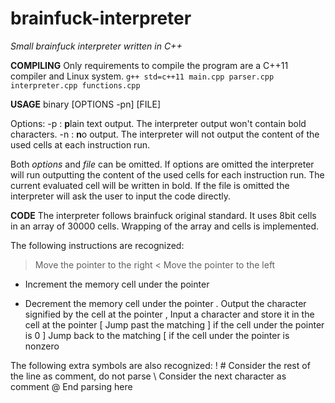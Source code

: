 # brainfuck-interpreter
*Small brainfuck interpreter written in C++*

**COMPILING**
Only requirements to compile the program are a C++11 compiler and Linux system.
`g++ std=c++11 main.cpp parser.cpp interpreter.cpp functions.cpp`

**USAGE**
binary [OPTIONS -pn] [FILE]

Options:
  -p : **p**lain text output. The interpreter output won't contain bold characters.
  -n : **n**o output. The interpreter will not output the content of the used cells at each instruction run.
  
Both *options* and *file* can be omitted.
If options are omitted the interpreter will run outputting the content of the used cells for each instruction run. The current evaluated cell will be written in bold.
If the file is omitted the interpreter will ask the user to input the code directly.

**CODE**
The interpreter follows brainfuck original standard.
It uses 8bit cells in an array of 30000 cells. Wrapping of the array and cells is implemented.

The following instructions are recognized:
> 	Move the pointer to the right
< 	Move the pointer to the left
+ 	Increment the memory cell under the pointer
- 	Decrement the memory cell under the pointer
. 	Output the character signified by the cell at the pointer
, 	Input a character and store it in the cell at the pointer
[ 	Jump past the matching ] if the cell under the pointer is 0
] 	Jump back to the matching [ if the cell under the pointer is nonzero

The following extra symbols are also recognized:
! # Consider the rest of the line as comment, do not parse
\   Consider the next character as comment
@   End parsing here

